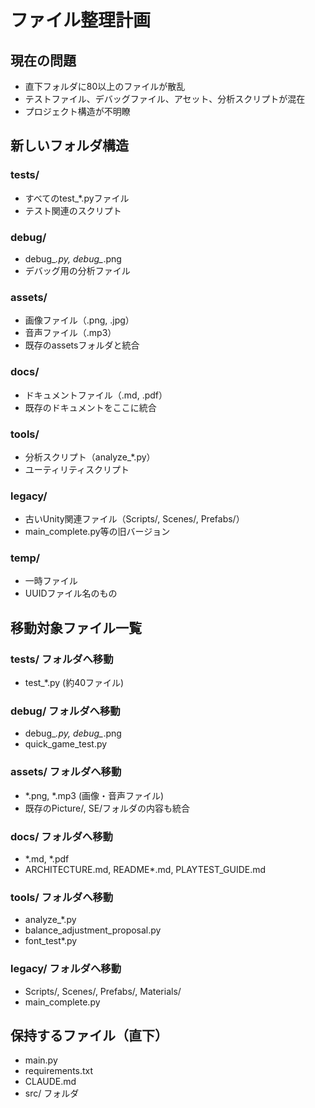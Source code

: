 # ファイル整理計画

## 現在の問題
- 直下フォルダに80以上のファイルが散乱
- テストファイル、デバッグファイル、アセット、分析スクリプトが混在
- プロジェクト構造が不明瞭

## 新しいフォルダ構造

### tests/
- すべてのtest_*.pyファイル
- テスト関連のスクリプト

### debug/
- debug_*.py, debug_*.png
- デバッグ用の分析ファイル

### assets/
- 画像ファイル（.png, .jpg）
- 音声ファイル（.mp3）
- 既存のassetsフォルダと統合

### docs/
- ドキュメントファイル（.md, .pdf）
- 既存のドキュメントをここに統合

### tools/
- 分析スクリプト（analyze_*.py）
- ユーティリティスクリプト

### legacy/
- 古いUnity関連ファイル（Scripts/, Scenes/, Prefabs/）
- main_complete.py等の旧バージョン

### temp/
- 一時ファイル
- UUIDファイル名のもの

## 移動対象ファイル一覧

### tests/ フォルダへ移動
- test_*.py (約40ファイル)

### debug/ フォルダへ移動  
- debug_*.py, debug_*.png
- quick_game_test.py

### assets/ フォルダへ移動
- *.png, *.mp3 (画像・音声ファイル)
- 既存のPicture/, SE/フォルダの内容も統合

### docs/ フォルダへ移動
- *.md, *.pdf
- ARCHITECTURE.md, README*.md, PLAYTEST_GUIDE.md

### tools/ フォルダへ移動
- analyze_*.py
- balance_adjustment_proposal.py
- font_test*.py

### legacy/ フォルダへ移動
- Scripts/, Scenes/, Prefabs/, Materials/
- main_complete.py

## 保持するファイル（直下）
- main.py
- requirements.txt
- CLAUDE.md
- src/ フォルダ